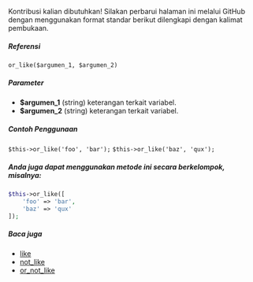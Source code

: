 Kontribusi kalian dibutuhkan!
Silakan perbarui halaman ini melalui GitHub dengan menggunakan format standar berikut dilengkapi dengan kalimat pembukaan.

##### Referensi

`or_like($argumen_1, $argumen_2)`

##### Parameter
* **$argumen_1** (string) keterangan terkait variabel.
* **$argumen_2** (string) keterangan terkait variabel.

##### Contoh Penggunaan
`$this->or_like('foo', 'bar');`
`$this->or_like('baz', 'qux');`


##### Anda juga dapat menggunakan metode ini secara berkelompok, misalnya:
```php
$this->or_like([
    'foo' => 'bar',
    'baz' => 'qux'
]);
```

##### Baca juga
* [like](./like)
* [not_like](./not_like)
* [or_not_like](./or_not_like)
